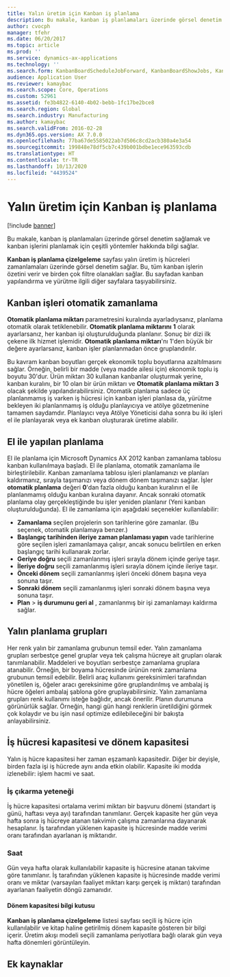 ```yaml
---
title: Yalın üretim için Kanban iş planlama
description: Bu makale, kanban iş planlamaları üzerinde görsel denetim sağlamak ve kanban işlerini planlamak için çeşitli yöntemler hakkında bilgi sağlar.
author: cvocph
manager: tfehr
ms.date: 06/20/2017
ms.topic: article
ms.prod: ''
ms.service: dynamics-ax-applications
ms.technology: ''
ms.search.form: KanbanBoardScheduleJobForward, KanbanBoardShowJobs, KanbanJobSchedulingListPage
audience: Application User
ms.reviewer: kamaybac
ms.search.scope: Core, Operations
ms.custom: 52961
ms.assetid: fe3b4822-6140-4b02-bebb-1fc17be2bce8
ms.search.region: Global
ms.search.industry: Manufacturing
ms.author: kamaybac
ms.search.validFrom: 2016-02-28
ms.dyn365.ops.version: AX 7.0.0
ms.openlocfilehash: 77ba67de5585022ab7d506c8cd2acb380a4e3a54
ms.sourcegitcommit: 199848e78df5cb7c439b001bdbe1ece963593cdb
ms.translationtype: HT
ms.contentlocale: tr-TR
ms.lasthandoff: 10/13/2020
ms.locfileid: "4439524"
---
```

# <a name="kanban-job-scheduling-for-lean-manufacturing"></a>Yalın üretim için Kanban iş planlama

[!include [banner](../includes/banner.md)]

Bu makale, kanban iş planlamaları üzerinde görsel denetim sağlamak ve kanban işlerini planlamak için çeşitli yöntemler hakkında bilgi sağlar.  

**Kanban iş planlama çizelgeleme** sayfası yalın üretim iş hücreleri zamanlamaları üzerinde görsel denetim sağlar. Bu, tüm kanban işlerin özetini verir ve birden çok filtre olanakları sağlar. Bu sayfadan kanban yapılandırma ve yürütme ilgili diğer sayfalara taşıyabilirsiniz.

## <a name="automatic-scheduling-of-kanban-jobs"></a>Kanban işleri otomatik zamanlama
**Otomatik planlama miktarı** parametresini kuralında ayarladıysanız, planlama otomatik olarak tetiklenebilir. **Otomatik planlama miktarını** **1** olarak ayarlarsanız, her kanban işi oluşturulduğunda planlanır. Sonuç bir dizi ilk çekene ilk hizmet işlemidir. **Otomatik planlama miktarı**'nı 1'den büyük bir değere ayarlarsanız, kanban işler planlanmadan önce gruplandırılır. 

Bu kavram kanban boyutları gerçek ekonomik toplu boyutlarına azaltılmasını sağlar. Örneğin, belirli bir madde (veya madde ailesi için) ekonomik toplu iş boyutu 30'dur. Ürün miktarı 30 kullanan kanbanlar oluşturmak yerine, kanban kuralını, bir 10 olan bir ürün miktarı ve **Otomatik planlama miktarı** **3** olacak şekilde yapılandırabilirsiniz. Otomatik planlama sadece üç planlanmamış iş varken iş hücresi için kanban işleri planlasa da, yürütme bekleyen iki planlanmamış iş olduğu planlayıcıya ve atölye gözetmenine tamamen saydamdır. Planlayıcı veya Atölye Yöneticisi daha sonra bu iki işleri el ile planlayarak veya ek kanban oluşturarak üretime alabilir.

## <a name="manual-scheduling"></a>El ile yapılan planlama
El ile planlama için Microsoft Dynamics AX 2012 kanban zamanlama tablosu kanban kullanılmaya başladı. El ile planlama, otomatik zamanlama ile birleştirilebilir. Kanban zamanlama tablosu işleri planlamanızı ve planları kaldırmanız, sırayla taşımanızı veya dönem dönem taşımanızı sağlar. İşler **otomatik planlama** değeri **0**'dan fazla olduğu kanban kuralının el ile planlanmamış olduğu kanban kuralına dayanır. Ancak sonraki otomatik planlama olay gerçekleştiğinde bu işler yeniden planlanır (Yeni kanban oluşturulduğunda). El ile zamanlama için aşağıdaki seçenekler kullanılabilir:

-   **Zamanlama** seçilen projelerin son tarihlerine göre zamanlar. (Bu seçenek, otomatik planlamaya benzer.)
-   **Başlangıç tarihinden ileriye zaman planlaması yapın** vade tarihlerine göre seçilen işleri zamanlamaya çalışır, ancak sonucu belirtilen en erken başlangıç tarihi kullanarak zorlar.
-   **Geriye doğru** seçili zamanlanmış işleri sırayla dönem içinde geriye taşır.
-   **İleriye doğru** seçili zamanlanmış işleri sırayla dönem içinde ileriye taşır.
-   **Önceki dönem** seçili zamanlanmış işleri önceki dönem başına veya sonuna taşır.
-   **Sonraki dönem** seçili zamanlanmış işleri sonraki dönem başına veya sonuna taşır.
-   **Plan** &gt; **iş durumunu geri al** , zamanlanmış bir işi zamanlamayı kaldırma sağlar.

## <a name="lean-scheduling-groups"></a>Yalın planlama grupları
Her renk yalın bir zamanlama grubunun temsil eder. Yalın zamanlama grupları serbestçe genel gruplar veya tek çalışma hücreye ait grupları olarak tanımlanabilir. Maddeleri ve boyutları serbestçe zamanlama gruplara atanabilir. Örneğin, bir boyama hücresinde ürünün renk zamanlama grubunun temsil edebilir. Belirli araç kullanımı gereksinimleri tarafından yönetilen iş, öğeler aracı gereksinime göre gruplandırılmış ve ambalaj iş hücre öğeleri ambalaj şablona göre gruplayabilirsiniz. Yalın zamanlama grupları renk kullanımı isteğe bağlıdır, ancak önerilir. Planın durumuna görünürlük sağlar. Örneğin, hangi gün hangi renklerin üretildiğini görmek çok kolaydır ve bu işin nasıl optimize edilebileceğini bir bakışta anlayabilirsiniz.

## <a name="work-cell-capacity-and-period-capacity"></a>İş hücresi kapasitesi ve dönem kapasitesi
Yalın iş hücre kapasitesi her zaman eşzamanlı kapasitedir. Diğer bir deyişle, birden fazla işi iş hücrede aynı anda etkin olabilir. Kapasite iki modda izlenebilir: işlem hacmi ve saat.

### <a name="throughput"></a>İş çıkarma yeteneği

İş hücre kapasitesi ortalama verimi miktarı bir başvuru dönemi (standart iş günü, haftası veya ayı) tarafından tanımlanır. Gerçek kapasite her gün veya hafta sonra iş hücreye atanan takvimin çalışma zamanlarına dayanarak hesaplanır. İş tarafından yüklenen kapasite iş hücresinde madde verimi oranı tarafından ayarlanan iş miktarıdır.

### <a name="hours"></a>Saat

Gün veya hafta olarak kullanılabilir kapasite iş hücresine atanan takvime göre tanımlanır. İş tarafından yüklenen kapasite iş hücresinde madde verimi oranı ve miktar (varsayılan faaliyet miktarı karşı gerçek iş miktarı) tarafından ayarlanan faaliyetin döngü zamanıdır.

#### <a name="period-capacity-factbox"></a>Dönem kapasitesi bilgi kutusu

**Kanban iş planlama çizelgeleme** listesi sayfası seçili iş hücre için kullanılabilir ve kitap haline getirilmiş dönem kapasite gösteren bir bilgi içerir. Üretim akışı modeli seçili zamanlama periyotlara bağlı olarak gün veya hafta dönemleri görüntüleyin.

<a name="additional-resources"></a>Ek kaynaklar
--------



